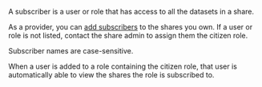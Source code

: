 A subscriber is a user or role that has access to all the datasets in a share.

As a provider, you can [add subscribers](hdx1681040827922.md) to the shares you own. If a user or role is not listed, contact the share admin to assign them the citizen role.

Subscriber names are case-sensitive.

When a user is added to a role containing the citizen role, that user is automatically able to view the shares the role is subscribed to.

